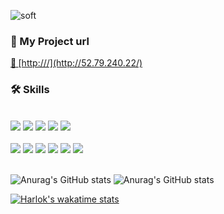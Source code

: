 ![soft](https://capsule-render.vercel.app/api?type=soft&color=auto&text=Hi,%20i'm%20Junhyeok%20Lee&fontSize=40&animation=twinkling)

<div align="left">
 <h3 align="left">💾 My Project url</h3>
 <a href="[http:///](http://52.79.240.22/)"> <strong>📍 </strong> [http:///](http://52.79.240.22/)</a> 
 <br>
 <h3 align="left">🛠 Skills</h3><br>
   <img src="https://img.shields.io/badge/AWS RDS-527FFF?style=flat-square&logo=Amazon RDS&logoColor=white"/>
   <img src="https://img.shields.io/badge/AWS EC2-FF9900?style=flat-square&logo=Amazon ECS&logoColor=white"/>
   <img src="https://img.shields.io/badge/MySQL-4479A1?style=flat-square&logo=MySQL&logoColor=white"/>
   <img src="https://img.shields.io/badge/jQuery-FA320A?style=flat-square&logo=jQuery&logoColor=white"/>
   <img src="https://img.shields.io/badge/Spring-6DB33F?style=flat-square&logo=Spring&logoColor=white"/><br><br>
   <img src="https://img.shields.io/badge/Apache Tomcat-FA320A?style=flat-square&logo=Apache Tomcat&logoColor=white"/>
   <img src="https://img.shields.io/badge/HTML5-E34F26?style=flat-square&logo=HTML5&logoColor=white"/>
   <img src="https://img.shields.io/badge/CSS3-1572B6?style=flat-square&logo=CSS3&logoColor=white"/>
   <img src="https://img.shields.io/badge/Java-007396?style=flat-square&logo=Java&logoColor=white"/>
   <img src="https://img.shields.io/badge/JavaScript-F7DF1E?style=flat-square&logo=JavaScript&logoColor=white"/>
   <img src="https://img.shields.io/badge/Bootstrap-7952B3?style=flat-square&logo=Bootstrap&logoColor=white"/>
  <!--
  <img src="https://img.shields.io/badge/쓰고자하는_텍스트-컬러코드?style=flat-square&logo=simpleicons에서_아이콘이름&logoColor=white"/>
  -->
</div>
<br>

![Anurag's GitHub stats](https://github-readme-stats.vercel.app/api?username=wnsgur364\&bg_color=30,e96443,904e95\&title_color=fff\&text_color=fff)
![Anurag's GitHub stats](https://github-readme-stats.vercel.app/api/top-langs?username=wnsgur364&layout=compact&langs_count=8&card_width=320"\&bg_color=30,e96443,904e95\&title_color=fff\&text_color=fff)

[![Harlok's wakatime stats](https://github-readme-stats.vercel.app/api/wakatime?username=Junhyeok)](https://wakatime.com/@Junhyeok)
